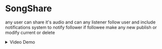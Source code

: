 # SongShare
any user can share it's audio and can any listener follow user and include notifications system to notify follower if followee  make any new publish or modify current or delete

<details>
  <summary>Video Demo</summary>

   [![Demo Video](https://user-images.githubusercontent.com/52336027/190034356-2e38cd3b-cc97-4ccf-bedf-08e7657374a0.png)](https://youtu.be/y0459iTKnRo "Demo Video")


  </details>
  

